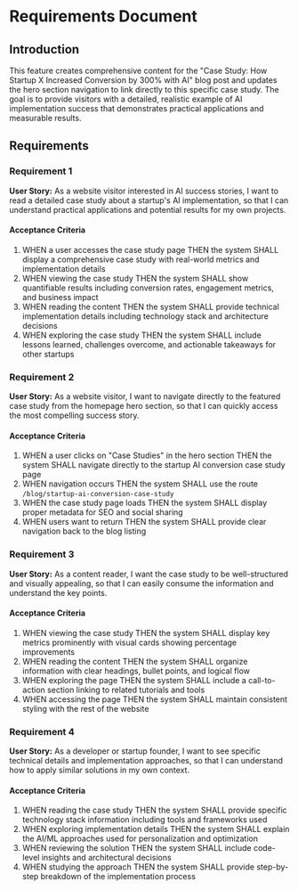 # Requirements Document

## Introduction

This feature creates comprehensive content for the "Case Study: How Startup X Increased Conversion by 300% with AI" blog post and updates the hero section navigation to link directly to this specific case study. The goal is to provide visitors with a detailed, realistic example of AI implementation success that demonstrates practical applications and measurable results.

## Requirements

### Requirement 1

**User Story:** As a website visitor interested in AI success stories, I want to read a detailed case study about a startup's AI implementation, so that I can understand practical applications and potential results for my own projects.

#### Acceptance Criteria

1. WHEN a user accesses the case study page THEN the system SHALL display a comprehensive case study with real-world metrics and implementation details
2. WHEN viewing the case study THEN the system SHALL show quantifiable results including conversion rates, engagement metrics, and business impact
3. WHEN reading the content THEN the system SHALL provide technical implementation details including technology stack and architecture decisions
4. WHEN exploring the case study THEN the system SHALL include lessons learned, challenges overcome, and actionable takeaways for other startups

### Requirement 2

**User Story:** As a website visitor, I want to navigate directly to the featured case study from the homepage hero section, so that I can quickly access the most compelling success story.

#### Acceptance Criteria

1. WHEN a user clicks on "Case Studies" in the hero section THEN the system SHALL navigate directly to the startup AI conversion case study page
2. WHEN navigation occurs THEN the system SHALL use the route `/blog/startup-ai-conversion-case-study`
3. WHEN the case study page loads THEN the system SHALL display proper metadata for SEO and social sharing
4. WHEN users want to return THEN the system SHALL provide clear navigation back to the blog listing

### Requirement 3

**User Story:** As a content reader, I want the case study to be well-structured and visually appealing, so that I can easily consume the information and understand the key points.

#### Acceptance Criteria

1. WHEN viewing the case study THEN the system SHALL display key metrics prominently with visual cards showing percentage improvements
2. WHEN reading the content THEN the system SHALL organize information with clear headings, bullet points, and logical flow
3. WHEN exploring the page THEN the system SHALL include a call-to-action section linking to related tutorials and tools
4. WHEN accessing the page THEN the system SHALL maintain consistent styling with the rest of the website

### Requirement 4

**User Story:** As a developer or startup founder, I want to see specific technical details and implementation approaches, so that I can understand how to apply similar solutions in my own context.

#### Acceptance Criteria

1. WHEN reading the case study THEN the system SHALL provide specific technology stack information including tools and frameworks used
2. WHEN exploring implementation details THEN the system SHALL explain the AI/ML approaches used for personalization and optimization
3. WHEN reviewing the solution THEN the system SHALL include code-level insights and architectural decisions
4. WHEN studying the approach THEN the system SHALL provide step-by-step breakdown of the implementation process
